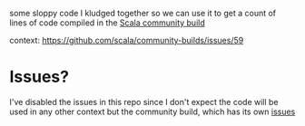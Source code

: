some sloppy code I kludged together so we can use it to get a count
of lines of code compiled in the
[Scala community build](https://github.com/scala/community-builds)

context: https://github.com/scala/community-builds/issues/59

# Issues?

I've disabled the issues in this repo since I don't expect the code will be used in any other context but the community build, which has its own [issues](https://github.com/scala/community-builds/issues)
